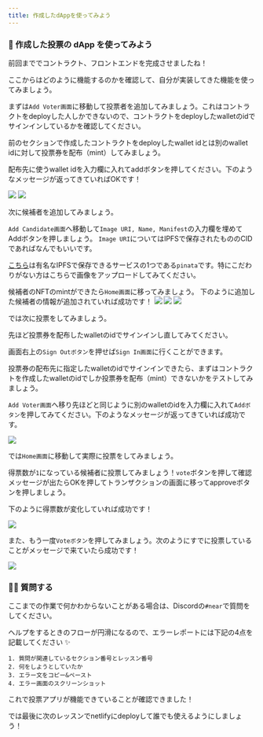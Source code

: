 ```yaml
---
title: 作成したdAppを使ってみよう
---
```

### 🚀 作成した投票の dApp を使ってみよう

前回まででコントラクト、フロントエンドを完成させましたね！

ここからはどのように機能するのかを確認して、自分が実装してきた機能を使ってみましょう。

まずは`Add Voter画面`に移動して投票者を追加してみましょう。これはコントラクトをdeployした人しかできないので、コントラクトをdeployしたwalletのidでサインインしているかを確認してください。

前のセクションで作成したコントラクトをdeployしたwallet idとは別のwallet idに対して投票券を配布（mint）してみましょう。

配布先に使うwallet idを入力欄に入れてaddボタンを押してください。下のようなメッセージが返ってきていればOKです！

![](/images/NEAR-Election-dApp/section-4/4_1_1.png)
![](/images/NEAR-Election-dApp/section-4/4_1_2.png)

次に候補者を追加してみましょう。

`Add Candidate画面`へ移動して`Image URI, Name, Manifest`の入力欄を埋めてAddボタンを押しましょう。 `Image URI`についてはIPFSで保存されたもののCIDであればなんでもいいです。

[こちら](https://www.pinata.cloud/)は有名なIPFSで保存できるサービスの1つである`pinata`です。特にこだわりがない方はこちらで画像をアップロードしてみてください。

候補者のNFTのmintができたら`Home画面`に移ってみましょう。
下のように追加した候補者の情報が追加されていれば成功です！
![](/images/NEAR-Election-dApp/section-4/4_1_3.png)
![](/images/NEAR-Election-dApp/section-4/4_1_4.png)
![](/images/NEAR-Election-dApp/section-4/4_1_5.png)

では次に投票をしてみましょう。

先ほど投票券を配布したwalletのidでサインインし直してみてください。

画面右上の`Sign Outボタン`を押せば`Sign In画面`に行くことができます。

投票券の配布先に指定したwalletのidでサインインできたら、まずはコントラクトを作成したwalletのidでしか投票券を配布（mint）できないかをテストしてみましょう。

`Add Voter画面`へ移り先ほどと同じように別のwalletのidを入力欄に入れて`Addボタン`を押してみてください。下のようなメッセージが返ってきていれば成功です。

![](/images/NEAR-Election-dApp/section-4/4_1_6.png)

では`Home画面`に移動して実際に投票をしてみましょう。

得票数が`1`になっている候補者に投票してみましょう！`vote`ボタンを押して確認メッセージが出たらOKを押してトランザクションの画面に移ってapproveボタンを押しましょう。

下のように得票数が変化していれば成功です！

![](/images/NEAR-Election-dApp/section-4/4_1_7.png)

また、もう一度`Voteボタン`を押してみましょう。次のようにすでに投票していることがメッセージで来ていたら成功です！

![](/images/NEAR-Election-dApp/section-4/4_1_8.png)

### 🙋‍♂️ 質問する

ここまでの作業で何かわからないことがある場合は、Discordの`#near`で質問をしてください。

ヘルプをするときのフローが円滑になるので、エラーレポートには下記の4点を記載してください ✨

```
1. 質問が関連しているセクション番号とレッスン番号
2. 何をしようとしていたか
3. エラー文をコピー&ペースト
4. エラー画面のスクリーンショット
```

これで投票アプリが機能できていることが確認できました！

では最後に次のレッスンでnetlifyにdeployして誰でも使えるようにしましょう！

